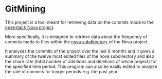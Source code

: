 # GitMining
<p>This project is a tool meant for retrieving data on the commits made to the <a href="https://github.com/openstack/nova" target="_blank">openstack Nova project</a>.</p>
<p>More specifically, it is designed to retrieve data about the frequency of commits made to files within the <a href="https://github.com/openstack/nova/nova" target="_blank">nova subdirectory</a> of the Nova project.</p> 
It analyzes the commits of the project over the last 6 months and it gives a summary of the twelve most edited files of the nova subdirectory and also the churn rate
(total number of additions and deletions of whole project) for the specified time period.
This program can also be easily edited to analyze the rate of commits for longer periods e.g. the past year. 

